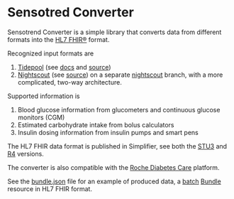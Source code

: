 # Sensotred Converter

Sensotrend Converter is a simple library that converts data from different formats into the
[HL7 FHIR®](https://www.hl7.org/fhir/) format.

Recognized input formats are
1. [Tidepool](https://www.tidepool.org/)
   (see [docs](http://developer.tidepool.org/docs/) and
   [source](https://github.com/tidepool-org/data-model))
2. [Nightscout](http://www.nightscout.info/)
   (see [source](https://github.com/nightscout/cgm-remote-monitor))
   on a separate [nightscout](https://github.com/Sensotrend/sensotrend-converter/tree/nightscout)
   branch, with a more complicated, two-way architecture.

Supported information is
1. Blood glucose information from glucometers and continuous glucose monitors (CGM)
2. Estimated carbohydrate intake from bolus calculators
3. Insulin dosing information from insulin pumps and smart pens

The HL7 FHIR data format is published in Simplifier, see both the
[STU3](https://simplifier.net/finnishphr) and [R4](https://simplifier.net/finnishphrr4)
versions.

The converter is also compatible with the
[Roche Diabetes Care](https://simplifier.net/rdcemrintegrations-v2) platform.

See the [bundle.json](./bundle.json) file for an example of produced data, a
[batch](https://hl7.org/fhir/codesystem-bundle-type.html#bundle-type-batch)
[Bundle](https://hl7.org/fhir/bundle.html) resource in HL7 FHIR format.
